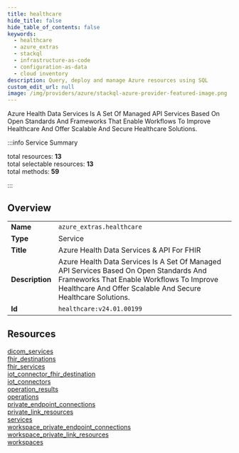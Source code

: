 ```yaml
---
title: healthcare
hide_title: false
hide_table_of_contents: false
keywords:
  - healthcare
  - azure_extras
  - stackql
  - infrastructure-as-code
  - configuration-as-data
  - cloud inventory
description: Query, deploy and manage Azure resources using SQL
custom_edit_url: null
image: /img/providers/azure/stackql-azure-provider-featured-image.png
---
```


Azure Health Data Services Is A Set Of Managed API Services Based On Open Standards And Frameworks That Enable Workflows To Improve Healthcare And Offer Scalable And Secure Healthcare Solutions.  
    
:::info Service Summary

<div class="row">
<div class="providerDocColumn">
<span>total resources:&nbsp;<b>13</b></span><br />
<span>total selectable resources:&nbsp;<b>13</b></span><br />
<span>total methods:&nbsp;<b>59</b></span><br />
</div>
</div>

:::

## Overview
<table><tbody>
<tr><td><b>Name</b></td><td><code>azure_extras.healthcare</code></td></tr>
<tr><td><b>Type</b></td><td>Service</td></tr>
<tr><td><b>Title</b></td><td>Azure Health Data Services & API For FHIR</td></tr>
<tr><td><b>Description</b></td><td>Azure Health Data Services Is A Set Of Managed API Services Based On Open Standards And Frameworks That Enable Workflows To Improve Healthcare And Offer Scalable And Secure Healthcare Solutions.</td></tr>
<tr><td><b>Id</b></td><td><code>healthcare:v24.01.00199</code></td></tr>
</tbody></table>

## Resources
<div class="row">
<div class="providerDocColumn">
<a href="/providers/azure_extras/healthcare/dicom_services/">dicom_services</a><br />
<a href="/providers/azure_extras/healthcare/fhir_destinations/">fhir_destinations</a><br />
<a href="/providers/azure_extras/healthcare/fhir_services/">fhir_services</a><br />
<a href="/providers/azure_extras/healthcare/iot_connector_fhir_destination/">iot_connector_fhir_destination</a><br />
<a href="/providers/azure_extras/healthcare/iot_connectors/">iot_connectors</a><br />
<a href="/providers/azure_extras/healthcare/operation_results/">operation_results</a><br />
<a href="/providers/azure_extras/healthcare/operations/">operations</a><br />
</div>
<div class="providerDocColumn">
<a href="/providers/azure_extras/healthcare/private_endpoint_connections/">private_endpoint_connections</a><br />
<a href="/providers/azure_extras/healthcare/private_link_resources/">private_link_resources</a><br />
<a href="/providers/azure_extras/healthcare/services/">services</a><br />
<a href="/providers/azure_extras/healthcare/workspace_private_endpoint_connections/">workspace_private_endpoint_connections</a><br />
<a href="/providers/azure_extras/healthcare/workspace_private_link_resources/">workspace_private_link_resources</a><br />
<a href="/providers/azure_extras/healthcare/workspaces/">workspaces</a><br />
</div>
</div>

